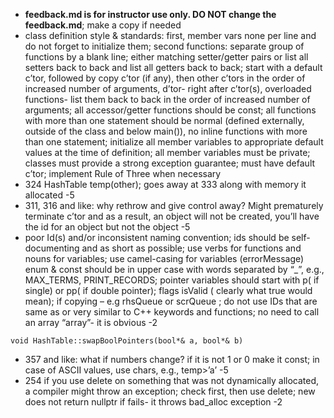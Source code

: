 *  **feedback.md is for instructor use only. DO NOT change the feedback.md**; make a copy if needed
* class definition style & standards:  first, member vars  none per line and do not forget to initialize them;  second functions: separate group of functions  by a blank line; either matching setter/getter pairs or list all setters back to back and list all getters back to back; start with a default c’tor, followed by  copy c’tor (if any), then other c’tors in the order of increased number of arguments, d’tor- right after c’tor(s), overloaded functions- list them back to back in the order of increased number of arguments;  all accessor/getter functions should be const; all functions with more than one statement should be normal (defined externally, outside of the class and below main()), no inline functions with more than one statement; initialize all member variables to appropriate default values at the time of definition; all member variables must be private; classes must provide a strong exception guarantee; must have default c’tor; implement Rule of Three when necessary
* 324   HashTable temp(other);  goes away at 333 along with  memory it allocated  -5
* 311, 316 and like:  why rethrow and give control away?   Might prematurely terminate c’tor and as a result, an object will  not be created, you’ll have the id for an object but not the object -5
* poor Id(s)  and/or inconsistent naming convention; ids should be self-documenting and as short as possible; use verbs for functions and nouns for variables; use camel-casing for variables (errorMessage) enum & const should be in upper case with words separated by “_”, e.g., MAX_TERMS, PRINT_RECORDS; pointer variables should start with p( if single)  or pp( if double pointer); flags isValid ( clearly what true would mean); if copying – e.g rhsQueue or scrQueue ; do not use IDs that are same as or very similar to C++  keywords and functions; no need to call an array “array”- it is obvious -2
```text
void HashTable::swapBoolPointers(bool*& a, bool*& b)
```
* 357 and like: what if numbers change? if it is not 1 or 0 make it const; in case of ASCII values, use chars, e.g., temp>’a’  -5
* 254 if you use delete on something that was not dynamically allocated, a compiler might throw an exception; check first, then use delete; new does not return nullptr if fails- it throws bad_alloc exception -2


